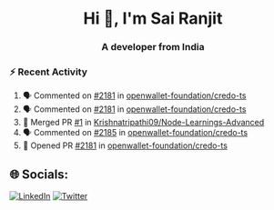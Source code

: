 <h1 align="center">Hi 👋, I'm Sai Ranjit</h1>
<h3 align="center">A developer from India</h3>

### :zap: Recent Activity

<!--START_SECTION:activity-->
1. 🗣 Commented on [#2181](https://github.com/openwallet-foundation/credo-ts/pull/2181#issuecomment-2690015884) in [openwallet-foundation/credo-ts](https://github.com/openwallet-foundation/credo-ts)
2. 🗣 Commented on [#2181](https://github.com/openwallet-foundation/credo-ts/pull/2181#issuecomment-2680376270) in [openwallet-foundation/credo-ts](https://github.com/openwallet-foundation/credo-ts)
3. 🎉 Merged PR [#1](https://github.com/Krishnatripathi09/Node-Learnings-Advanced/pull/1) in [Krishnatripathi09/Node-Learnings-Advanced](https://github.com/Krishnatripathi09/Node-Learnings-Advanced)
4. 🗣 Commented on [#2185](https://github.com/openwallet-foundation/credo-ts/issues/2185#issuecomment-2646980583) in [openwallet-foundation/credo-ts](https://github.com/openwallet-foundation/credo-ts)
5. 💪 Opened PR [#2181](https://github.com/openwallet-foundation/credo-ts/pull/2181) in [openwallet-foundation/credo-ts](https://github.com/openwallet-foundation/credo-ts)
<!--END_SECTION:activity-->

## 🌐 Socials:
[![LinkedIn](https://img.shields.io/badge/LinkedIn-%230077B5.svg?logo=linkedin&logoColor=white)](https://linkedin.com/in/sairanjit) [![Twitter](https://img.shields.io/badge/Twitter-%231DA1F2.svg?logo=Twitter&logoColor=white)](https://twitter.com/sairanjit_) 
